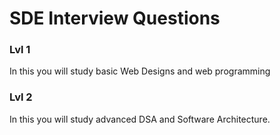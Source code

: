 # SDE Interview Questions 

### Lvl 1
In this you will study basic Web Designs and web programming

### Lvl 2
In this you will study advanced DSA and Software Architecture.